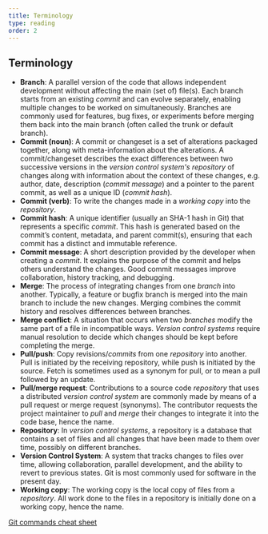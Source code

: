 ```yaml
---
title: Terminology
type: reading
order: 2
---
```


## Terminology
* **Branch**: A parallel version of the code that allows independent development without affecting the main (set of) file(s). Each branch starts from an existing *commit* and can evolve separately, enabling multiple changes to be worked on simultaneously. Branches are commonly used for features, bug fixes, or experiments before merging them back into the main branch (often called the trunk or default branch).
* **Commit (noun)**: A commit or changeset is a set of alterations packaged together, along with meta-information  about the alterations. A commit/changeset describes the exact differences between two successive versions in the *version control system's* *repository* of changes along with information about the context of these changes, e.g. author, date, description (*commit message*) and a pointer to the parent commit, as well as a unique ID (*commit hash*).
* **Commit (verb)**: To write the changes made in a *working copy* into the *repository*.
* **Commit hash**: A unique identifier (usually an SHA-1 hash in Git) that represents a specific *commit*. This hash is generated based on the commit’s content, metadata, and parent commit(s), ensuring that each commit has a distinct and immutable reference.
* **Commit message**: A short description provided by the developer when creating a *commit*. It explains the purpose of the commit and helps others understand the changes. Good commit messages improve collaboration, history tracking, and debugging.
* **Merge**: The process of integrating changes from one *branch* into another. Typically, a feature or bugfix branch is merged into the main branch to include the new changes. Merging combines the commit history and resolves differences between branches.
* **Merge conflict**: A situation that occurs when two *branches* modify the same part of a file in incompatible ways. *Version control systems* require manual resolution to decide which changes should be kept before completing the merge.
* **Pull/push**: Copy revisions/*commits* from one *repository* into another. Pull is initiated by the receiving repository, while push is initiated by the source. Fetch is sometimes used as a synonym for pull, or to mean a pull followed by an update. 
* **Pull/merge request**: Contributions to a source code *repository* that uses a distributed *version control system* are commonly made by means of a pull request or merge request (synonyms). The contributor requests the project maintainer to *pull* and *merge* their changes to integrate it into the code base, hence the name.
* **Repository**: In *version control systems*, a repository is a database that contains a set of files and all changes that have been made to them over time, possibly on different branches.
* **Version Control System**: A system that tracks changes to files over time, allowing collaboration, parallel development, and the ability to revert to previous states. Git is most commonly used for software in the present day.
* **Working copy**: The working copy is the local copy of files from a *repository*. All work done to the files in a repository is initially done on a working copy, hence the name.

[Git commands cheat sheet](https://training.github.com/downloads/github-git-cheat-sheet.pdf)
